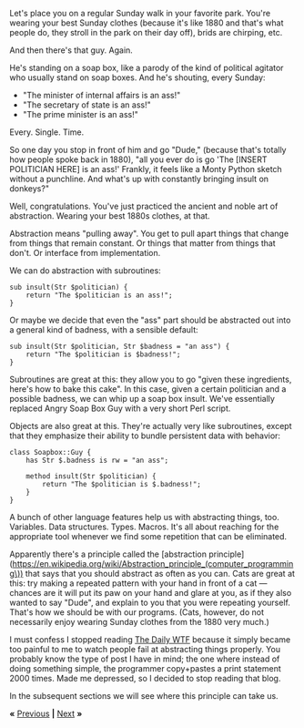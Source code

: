 Let's place you on a regular Sunday walk in your favorite park. You're wearing
your best Sunday clothes (because it's like 1880 and that's what people do,
they stroll in the park on their day off), brids are chirping, etc.

And then there's that guy. Again.

He's standing on a soap box, like a parody of the kind of political agitator
who usually stand on soap boxes. And he's shouting, every Sunday:

* "The minister of internal affairs is an ass!"
* "The secretary of state is an ass!"
* "The prime minister is an ass!"

Every. Single. Time.

So one day you stop in front of him and go "Dude," (because that's totally how
people spoke back in 1880), "all you ever do is go 'The [INSERT POLITICIAN
HERE] is an ass!' Frankly, it feels like a Monty Python sketch without a
punchline. And what's up with constantly bringing insult on donkeys?"

Well, congratulations. You've just practiced the ancient and noble art of
abstraction. Wearing your best 1880s clothes, at that.

Abstraction means "pulling away". You get to pull apart things that change from
things that remain constant. Or things that matter from things that don't. Or
interface from implementation.

We can do abstraction with subroutines:

    sub insult(Str $politician) {
        return "The $politician is an ass!";
    }

Or maybe we decide that even the "ass" part should be abstracted out into a
general kind of badness, with a sensible default:

    sub insult(Str $politician, Str $badness = "an ass") {
        return "The $politician is $badness!";
    }

Subroutines are great at this: they allow you to go "given these ingredients,
here's how to bake this cake". In this case, given a certain politician and a
possible badness, we can whip up a soap box insult. We've essentially replaced
Angry Soap Box Guy with a very short Perl script.

Objects are also great at this. They're actually very like subroutines, except
that they emphasize their ability to bundle persistent data with behavior:

    class Soapbox::Guy {
        has Str $.badness is rw = "an ass";

        method insult(Str $politician) {
            return "The $politician is $.badness!";
        }
    }

A bunch of other language features help us with abstracting things, too.
Variables. Data structures. Types. Macros. It's all about reaching for the
appropriate tool whenever we find some repetition that can be eliminated.

Apparently there's a principle called the
[abstraction
principle](https://en.wikipedia.org/wiki/Abstraction_principle_(computer_programming\))
that says that you should abstract as often as you can. Cats are great at this:
try making a repeated pattern with your hand in front of a cat &mdash; chances
are it will put its paw on your hand and glare at you, as if they also wanted
to say "Dude", and explain to you that you were repeating yourself. That's how
we should be with our programs. (Cats, however, do not necessarily enjoy wearing
Sunday clothes from the 1880 very much.)

I must confess I stopped reading [The Daily WTF](http://thedailywtf.com/)
because it simply became too painful to me to watch people fail at abstracting
things properly. You probably know the type of post I have in mind; the one
where instead of doing something simple, the programmer copy+pastes a print
statement 2000 times. Made me depressed, so I decided to stop reading that
blog.

In the subsequent sections we will see where this principle can take us.

**«** [Previous](central.md) **|** [Next](PROMISE.md) **»**
